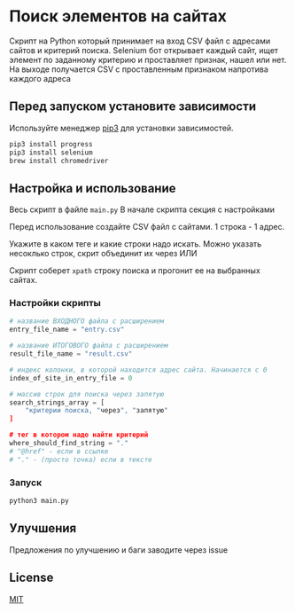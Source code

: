 # Поиск элементов на сайтах

Скрипт на Python который принимает на вход CSV файл с адресами сайтов и критерий поиска. Selenium бот открывает каждый сайт, ищет элемент по заданному критерию и проставляет признак, нашел или нет. На выходе получается CSV с проставленным признаком напротива каждого адреса

## Перед запуском установите зависимости

Используйте менеджер [pip3](https://pip.pypa.io/en/stable/) для установки зависимостей.

```bash
pip3 install progress
pip3 install selenium
brew install chromedriver
```

## Настройка и использование

Весь скрипт в файле `main.py`
В начале скрипта секция с настройками

Перед использование создайте CSV файл с сайтами. 1 строка - 1 адрес. 

Укажите в каком теге и какие строки надо искать. Можно указать несоклько строк, скрит объединит их через ИЛИ

Скрипт соберет `xpath` строку поиска и прогонит ее на выбранных сайтах. 

### Настройки скрипты
```python
# название ВХОДНОГО файла с расширением
entry_file_name = "entry.csv"  

# название ИТОГОВОГО файла с расширением
result_file_name = "result.csv"     

# индекс колонки, в которой находится адрес сайта. Начинается с 0
index_of_site_in_entry_file = 0    

# массив строк для поиска через запятую
search_strings_array = [
    "критерии поиска, "через", "запятую"
]

# тег в котором надо найти критерий
where_should_find_string = "." 
# "@href" - если в ссылке
# "." - (просто точка) если в тексте

```

### Запуск
```bash
python3 main.py
```

## Улучшения
Предложения по улучшению и баги заводите через issue

## License
[MIT](https://choosealicense.com/licenses/mit/)

